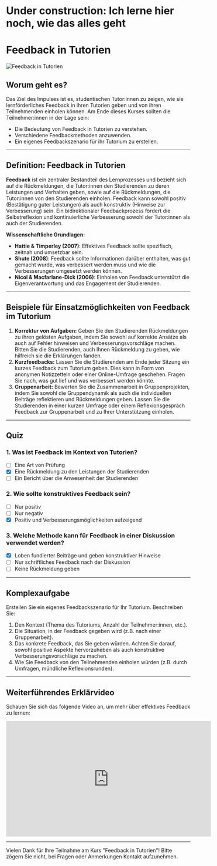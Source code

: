 <!--
Autor: [ChatGPT und Annette Hintze]
Email: [Deine Email]
-->


# Under construction: Ich lerne hier noch, wie das alles geht
# Feedback in Tutorien

![Feedback in Tutorien](https://www.uni-due.de/imperia/md/images/zhqe/fittosize__1200_550_d35959e02aeffa8c3d8e0181851c21db_img_0043.jpg) <!-- Ersetze diesen Link durch den tatsächlichen Link zu deinem Bild -->

## Worum geht es?

Das Ziel des Impulses ist es, studentischen Tutor:innen zu zeigen, wie sie lernförderliches Feedback in ihren Tutorien geben und von ihren Teilnehmenden einholen können. Am Ende dieses Kurses sollten die Teilnehmer:innen in der Lage sein:

- Die Bedeutung von Feedback in Tutorien zu verstehen.
- Verschiedene Feedbackmethoden anzuwenden.
- Ein eigenes Feedbackszenario für ihr Tutorium zu erstellen.

---

## Definition: Feedback in Tutorien

**Feedback** ist ein zentraler Bestandteil des Lernprozesses und bezieht sich auf die Rückmeldungen, die Tutor:innen den Studierenden zu deren Leistungen und Verhalten geben, sowie auf die Rückmeldungen, die Tutor:innen von den Studierenden einholen. Feedback kann sowohl positiv (Bestätigung guter Leistungen) als auch konstruktiv (Hinweise zur Verbesserung) sein. Ein bidirektionaler Feedbackprozess fördert die Selbstreflexion und kontinuierliche Verbesserung sowohl der Tutor:innen als auch der Studierenden.

**Wissenschaftliche Grundlagen:**

- **Hattie & Timperley (2007)**: Effektives Feedback sollte spezifisch, zeitnah und umsetzbar sein.
- **Shute (2008)**: Feedback sollte Informationen darüber enthalten, was gut gemacht wurde, was verbessert werden muss und wie die Verbesserungen umgesetzt werden können.
- **Nicol & Macfarlane-Dick (2006)**: Einholen von Feedback unterstützt die Eigenverantwortung und das Engagement der Studierenden.

---

## Beispiele für Einsatzmöglichkeiten von Feedback im Tutorium

1. **Korrektur von Aufgaben:** Geben Sie den Studierenden Rückmeldungen zu ihren gelösten Aufgaben, indem Sie sowohl auf korrekte Ansätze als auch auf Fehler hinweisen und Verbesserungsvorschläge machen. Bitten Sie die Studierenden, auch Ihnen Rückmeldung zu geben, wie hilfreich sie die Erklärungen fanden.
2. **Kurzfeedbacks:** Lassen Sie die Studierenden am Ende jeder Sitzung ein kurzes Feedback zum Tutorium geben. Dies kann in Form von anonymen Notizzetteln oder einer Online-Umfrage geschehen. Fragen Sie nach, was gut lief und was verbessert werden könnte.
3. **Gruppenarbeit:** Bewerten Sie die Zusammenarbeit in Gruppenprojekten, indem Sie sowohl die Gruppendynamik als auch die individuellen Beiträge reflektieren und Rückmeldungen geben. Lassen Sie die Studierenden in einer kurzen Umfrage oder einem Reflexionsgespräch Feedback zur Gruppenarbeit und zu Ihrer Unterstützung einholen.

---

## Quiz

### 1. Was ist Feedback im Kontext von Tutorien?
- [ ] Eine Art von Prüfung
- [x] Eine Rückmeldung zu den Leistungen der Studierenden
- [ ] Ein Bericht über die Anwesenheit der Studierenden

### 2. Wie sollte konstruktives Feedback sein?
- [ ] Nur positiv
- [ ] Nur negativ
- [x] Positiv und Verbesserungsmöglichkeiten aufzeigend

### 3. Welche Methode kann für Feedback in einer Diskussion verwendet werden?
- [x] Loben fundierter Beiträge und geben konstruktiver Hinweise
- [ ] Nur schriftliches Feedback nach der Diskussion
- [ ] Keine Rückmeldung geben

---

## Komplexaufgabe

Erstellen Sie ein eigenes Feedbackszenario für Ihr Tutorium. Beschreiben Sie:

1. Den Kontext (Thema des Tutoriums, Anzahl der Teilnehmer:innen, etc.).
2. Die Situation, in der Feedback gegeben wird (z.B. nach einer Gruppenarbeit).
3. Das konkrete Feedback, das Sie geben würden. Achten Sie darauf, sowohl positive Aspekte hervorzuheben als auch konstruktive Verbesserungsvorschläge zu machen.
4. Wie Sie Feedback von den Teilnehmenden einholen würden (z.B. durch Umfragen, mündliche Reflexionsrunden).

---

## Weiterführendes Erklärvideo

Schauen Sie sich das folgende Video an, um mehr über effektives Feedback zu lernen:

<iframe width="560" height="315" src="https://www.youtube.com/embed/VwXSIim9NWw?si=3PU5uuxEogEqF8Ry" title="YouTube video player" frameborder="0" allow="accelerometer; autoplay; clipboard-write; encrypted-media; gyroscope; picture-in-picture; web-share" referrerpolicy="strict-origin-when-cross-origin" allowfullscreen></iframe>

---

Vielen Dank für Ihre Teilnahme am Kurs "Feedback in Tutorien"! Bitte zögern Sie nicht, bei Fragen oder Anmerkungen Kontakt aufzunehmen.
